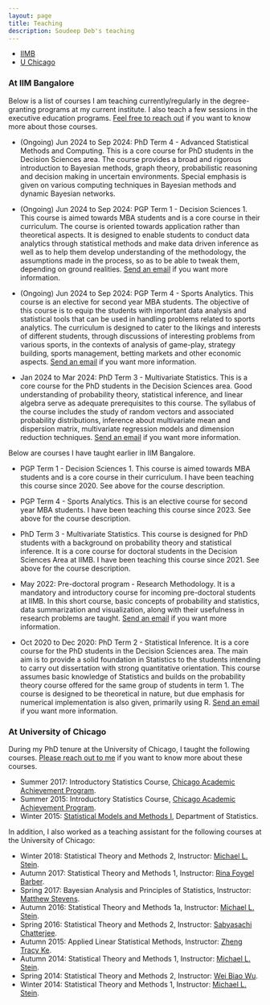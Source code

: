 ```yaml
---
layout: page
title: Teaching
description: Soudeep Deb's teaching
---
```


<div class="navbar">
    <div class="navbar-inner">
        <ul class="nav">
            <li><a href="#iimb">IIMB</a></li>
            <li><a href="#uchicago">U Chicago</a></li>
        </ul>
    </div>
</div>

### <a name="iimb"></a>At IIM Bangalore

Below is a list of courses I am teaching currently/regularly in the degree-granting programs at my current institute. I also teach a few sessions in the executive education programs. [Feel free to reach out](mailto:soudeep@iimb.ac.in) if you want to know more about those courses.

* (Ongoing) Jun 2024 to Sep 2024: PhD Term 4 - Advanced Statistical Methods and Computing. This is a core course for PhD students in the Decision Sciences area. The course provides a broad and rigorous introduction to Bayesian methods, graph theory, probabilistic reasoning and decision making in uncertain environments. Special emphasis is given on various computing techniques in Bayesian methods and dynamic Bayesian networks.

* (Ongoing) Jun 2024 to Sep 2024: PGP Term 1 - Decision Sciences 1. This course is aimed towards MBA students and is a core course in their curriculum. The course is oriented towards application rather than theoretical aspects. It is designed to enable students to conduct data analytics through statistical methods and make data driven inference as well as to help them develop understanding of the methodology, the assumptions made in the process, so as to be able to tweak them, depending on ground realities. [Send an email](mailto:soudeep@iimb.ac.in) if you want more information.

* (Ongoing) Jun 2024 to Sep 2024: PGP Term 4 - Sports Analytics. This course is an elective for second year MBA students. The objective of this course is to equip the students with important data analysis and statistical tools that can be used in handling problems related to sports analytics. The curriculum is designed to cater to the likings and interests of different students, through discussions of interesting problems from various sports, in the contexts of analysis of game-play, strategy building, sports management, betting markets and other economic aspects. [Send an email](mailto:soudeep@iimb.ac.in) if you want more information.

* Jan 2024 to Mar 2024: PhD Term 3 - Multivariate Statistics. This is a core course for the PhD students in the Decision Sciences area. Good understanding of probability theory, statistical inference, and linear algebra serve as adequate prerequisites to this course. The syllabus of the course includes the study of random vectors and associated probability distributions, inference about multivariate mean and dispersion matrix, multivariate regression models and dimension reduction techniques. [Send an email](mailto:soudeep@iimb.ac.in) if you want more information.

Below are courses I have taught earlier in IIM Bangalore.
 
* PGP Term 1 - Decision Sciences 1. This course is aimed towards MBA students and is a core course in their curriculum. I have been teaching this course since 2020. See above for the course description.

* PGP Term 4 - Sports Analytics. This is an elective course for second year MBA students. I have been teaching this course since 2023. See above for the course description.

* PhD Term 3 - Multivariate Statistics. This course is designed for PhD students with a background on probability theory and statistical inference. It is a core course for doctoral students in the Decision Sciences Area at IIMB. I have been teaching this course since 2021. See above for the course description.

* May 2022: Pre-doctoral program - Research Methodology. It is a mandatory and introductory course for incoming pre-doctoral students at IIMB. In this short course, basic concepts of probability and statistics, data summarization and visualization, along with their usefulness in research problems are taught. [Send an email](mailto:soudeep@iimb.ac.in) if you want more information.

* Oct 2020 to Dec 2020: PhD Term 2 - Statistical Inference. It is a core course for the PhD students in the Decision Sciences area. The main aim is to provide a solid foundation in Statistics to the students intending to carry out dissertation with strong quantitative orientation. This course assumes basic knowledge of Statistics and builds on the probability theory course offered for the same group of students in term 1. The course is designed to be theoretical in nature, but due emphasis for numerical implementation is also given, primarily using R. [Send an email](mailto:soudeep@iimb.ac.in) if you want more information.

### <a name="uchicago"></a>At University of Chicago

During my PhD tenure at the University of Chicago, I taught the following courses. [Please reach out to me](mailto:soudeep@iimb.ac.in) if you want to know more about these courses.

* Summer 2017: Introductory Statistics Course, [Chicago Academic Achievement Program](https://caap.uchicago.edu/).
* Summer 2015: Introductory Statistics Course, [Chicago Academic Achievement Program](https://caap.uchicago.edu/).
* Winter 2015: [Statistical Models and Methods I](http://galton.uchicago.edu/courseinfo/courses/2015/win/ann/w23400-3.shtml), Department of Statistics.

In addition, I also worked as a teaching assistant for the following courses at the University of Chicago:

* Winter 2018: Statistical Theory and Methods 2, Instructor: [Michael L. Stein](http://galton.uchicago.edu/faculty/stein.shtml).
* Autumn 2017: Statistical Theory and Methods 1, Instructor: [Rina Foygel Barber](http://galton.uchicago.edu/faculty/barber.shtml).
* Spring 2017: Bayesian Analysis and Principles of Statistics, Instructor: [Matthew Stevens](http://galton.uchicago.edu/faculty/stephens.shtml).
* Autumn 2016: Statistical Theory and Methods 1a, Instructor: [Michael L. Stein](http://galton.uchicago.edu/faculty/stein.shtml).
* Spring 2016: Statistical Theory and Methods 2, Instructor: [Sabyasachi Chatterjee](http://www.stat.uchicago.edu/~sabyasachi/).
* Autumn 2015: Applied Linear Statistical Methods, Instructor: [Zheng Tracy Ke](http://galton.uchicago.edu/faculty/ke.shtml).
* Autumn 2014: Statistical Theory and Methods 1, Instructor: [Michael L. Stein](http://galton.uchicago.edu/faculty/stein.shtml).
* Spring 2014: Statistical Theory and Methods 2, Instructor: [Wei Biao Wu](http://www.stat.uchicago.edu/faculty/wu.shtml).
* Winter 2014: Statistical Theory and Methods 1, Instructor: [Michael L. Stein](http://galton.uchicago.edu/faculty/stein.shtml).
